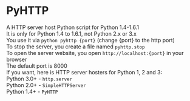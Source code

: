 # PyHTTP
A HTTP server host Python script for Python 1.4-1.6.1 <br>
It is only for Python 1.4 to 1.6.1, not Python 2.x or 3.x <br>
You use it via ```python pyhttp {port}``` (change {port} to the http port) <br>
To stop the server, you create a file named ```pyhttp.stop``` <br>
To open the server website, you open ```http://localhost:{port}``` in your browser <br>
The default port is 8000 <br>
If you want, here is HTTP server hosters for Python 1, 2 and 3: <br>
Python 3.0+ - ```http.server``` <br>
Python 2.0+ - ```SimpleHTTPServer``` <br>
Python 1.4+ - ```PyHTTP``` <br>

